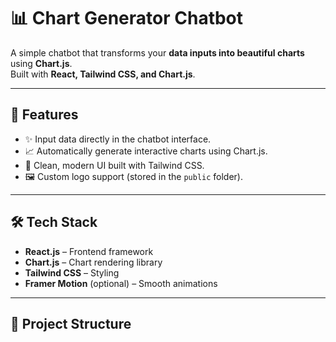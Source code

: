 # 📊 Chart Generator Chatbot

A simple chatbot that transforms your **data inputs into beautiful charts** using **Chart.js**.  
Built with **React, Tailwind CSS, and Chart.js**.

---

## 🚀 Features

- ✨ Input data directly in the chatbot interface.  
- 📈 Automatically generate interactive charts using Chart.js.  
- 🎨 Clean, modern UI built with Tailwind CSS.  
- 🖼️ Custom logo support (stored in the `public` folder).  

---

## 🛠️ Tech Stack

- **React.js** – Frontend framework  
- **Chart.js** – Chart rendering library  
- **Tailwind CSS** – Styling  
- **Framer Motion** (optional) – Smooth animations  

---

## 📂 Project Structure

